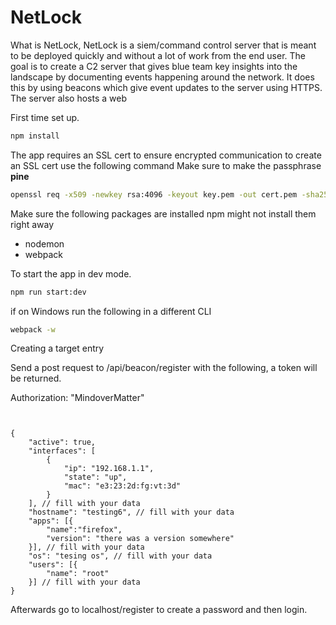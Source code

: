 # NetLock

What is NetLock,
NetLock is a siem/command control server that is meant to be deployed quickly and without a lot of work from the end user. The goal is to create a C2 server that gives blue team key insights into the landscape by documenting events happening around the network. It does this by using beacons which give event updates to the server using HTTPS. The server also hosts a web

First time set up.

```sh
npm install
```

The app requires an SSL cert to ensure encrypted communication to create an SSL cert use the following command
Make sure to make the passphrase **pine**

```sh
openssl req -x509 -newkey rsa:4096 -keyout key.pem -out cert.pem -sha256 -days 365
```

Make sure the following packages are installed npm might not install them right away

-   nodemon
-   webpack

To start the app in dev mode.

```sh
npm run start:dev
```

if on Windows run the following in a different CLI

```sh
webpack -w
```

Creating a target entry

Send a post request to /api/beacon/register with the following, a token will be returned.

Authorization: "MindoverMatter"

```http


{
    "active": true,
    "interfaces": [
        {
            "ip": "192.168.1.1",
            "state": "up",
            "mac": "e3:23:2d:fg:vt:3d"
        }
    ], // fill with your data
    "hostname": "testing6", // fill with your data
    "apps": [{
        "name":"firefox",
        "version": "there was a version somewhere"
    }], // fill with your data
    "os": "tesing os", // fill with your data
    "users": [{
        "name": "root"
    }] // fill with your data
}
```

Afterwards go to localhost/register to create a password and then login.
